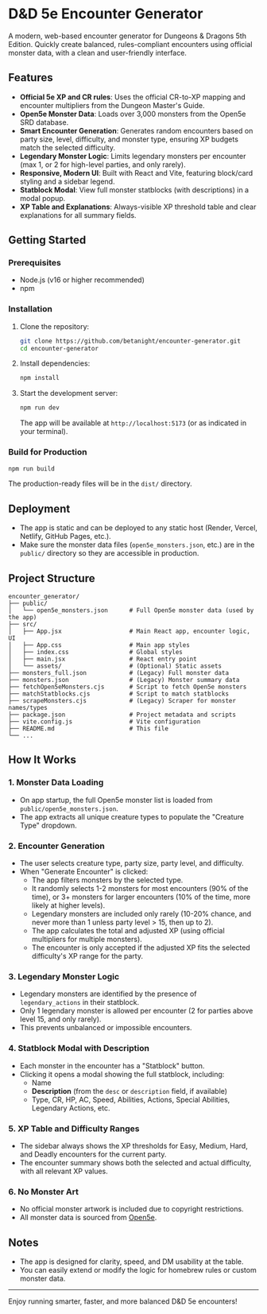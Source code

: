 # D&D 5e Encounter Generator

A modern, web-based encounter generator for Dungeons & Dragons 5th Edition. Quickly create balanced, rules-compliant encounters using official monster data, with a clean and user-friendly interface.

## Features
- **Official 5e XP and CR rules**: Uses the official CR-to-XP mapping and encounter multipliers from the Dungeon Master's Guide.
- **Open5e Monster Data**: Loads over 3,000 monsters from the Open5e SRD database.
- **Smart Encounter Generation**: Generates random encounters based on party size, level, difficulty, and monster type, ensuring XP budgets match the selected difficulty.
- **Legendary Monster Logic**: Limits legendary monsters per encounter (max 1, or 2 for high-level parties, and only rarely).
- **Responsive, Modern UI**: Built with React and Vite, featuring block/card styling and a sidebar legend.
- **Statblock Modal**: View full monster statblocks (with descriptions) in a modal popup.
- **XP Table and Explanations**: Always-visible XP threshold table and clear explanations for all summary fields.

## Getting Started

### Prerequisites
- Node.js (v16 or higher recommended)
- npm

### Installation
1. Clone the repository:
   ```sh
   git clone https://github.com/betanight/encounter-generator.git
   cd encounter-generator
   ```
2. Install dependencies:
   ```sh
   npm install
   ```
3. Start the development server:
   ```sh
   npm run dev
   ```
   The app will be available at `http://localhost:5173` (or as indicated in your terminal).

### Build for Production
```sh
npm run build
```
The production-ready files will be in the `dist/` directory.

## Deployment
- The app is static and can be deployed to any static host (Render, Vercel, Netlify, GitHub Pages, etc.).
- Make sure the monster data files (`open5e_monsters.json`, etc.) are in the `public/` directory so they are accessible in production.

## Project Structure
```
encounter_generator/
├── public/
│   └── open5e_monsters.json      # Full Open5e monster data (used by the app)
├── src/
│   ├── App.jsx                   # Main React app, encounter logic, UI
│   ├── App.css                   # Main app styles
│   ├── index.css                 # Global styles
│   ├── main.jsx                  # React entry point
│   └── assets/                   # (Optional) Static assets
├── monsters_full.json            # (Legacy) Full monster data
├── monsters.json                 # (Legacy) Monster summary data
├── fetchOpen5eMonsters.cjs       # Script to fetch Open5e monsters
├── matchStatblocks.cjs           # Script to match statblocks
├── scrapeMonsters.cjs            # (Legacy) Scraper for monster names/types
├── package.json                  # Project metadata and scripts
├── vite.config.js                # Vite configuration
├── README.md                     # This file
└── ...
```

## How It Works

### 1. Monster Data Loading
- On app startup, the full Open5e monster list is loaded from `public/open5e_monsters.json`.
- The app extracts all unique creature types to populate the "Creature Type" dropdown.

### 2. Encounter Generation
- The user selects creature type, party size, party level, and difficulty.
- When "Generate Encounter" is clicked:
  - The app filters monsters by the selected type.
  - It randomly selects 1-2 monsters for most encounters (90% of the time), or 3+ monsters for larger encounters (10% of the time, more likely at higher levels).
  - Legendary monsters are included only rarely (10-20% chance, and never more than 1 unless party level > 15, then up to 2).
  - The app calculates the total and adjusted XP (using official multipliers for multiple monsters).
  - The encounter is only accepted if the adjusted XP fits the selected difficulty's XP range for the party.

### 3. Legendary Monster Logic
- Legendary monsters are identified by the presence of `legendary_actions` in their statblock.
- Only 1 legendary monster is allowed per encounter (2 for parties above level 15, and only rarely).
- This prevents unbalanced or impossible encounters.

### 4. Statblock Modal with Description
- Each monster in the encounter has a "Statblock" button.
- Clicking it opens a modal showing the full statblock, including:
  - Name
  - **Description** (from the `desc` or `description` field, if available)
  - Type, CR, HP, AC, Speed, Abilities, Actions, Special Abilities, Legendary Actions, etc.

### 5. XP Table and Difficulty Ranges
- The sidebar always shows the XP thresholds for Easy, Medium, Hard, and Deadly encounters for the current party.
- The encounter summary shows both the selected and actual difficulty, with all relevant XP values.

### 6. No Monster Art
- No official monster artwork is included due to copyright restrictions.
- All monster data is sourced from [Open5e](https://open5e.com/).

## Notes
- The app is designed for clarity, speed, and DM usability at the table.
- You can easily extend or modify the logic for homebrew rules or custom monster data.

---

Enjoy running smarter, faster, and more balanced D&D 5e encounters! 